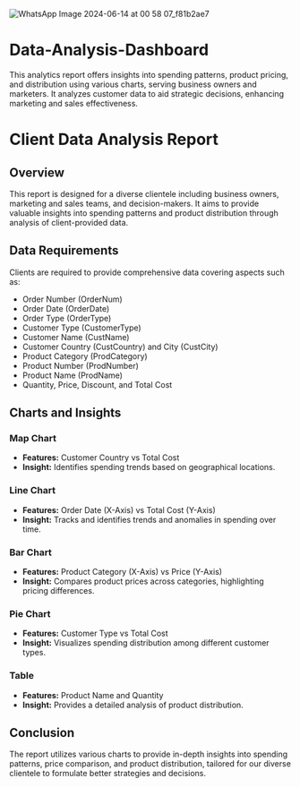 ![WhatsApp Image 2024-06-14 at 00 58 07_f81b2ae7](https://github.com/ArwaI1/Data-Analysis-Dashboard/assets/132764476/9c89b047-92c0-447e-bf3e-fa1844565635)

# Data-Analysis-Dashboard
This analytics report offers insights into spending patterns, product pricing, and distribution using various charts, serving business owners and marketers. It analyzes customer data to aid strategic decisions, enhancing marketing and sales effectiveness.
# Client Data Analysis Report

## Overview
This report is designed for a diverse clientele including business owners, marketing and sales teams, and decision-makers. It aims to provide valuable insights into spending patterns and product distribution through analysis of client-provided data.

## Data Requirements
Clients are required to provide comprehensive data covering aspects such as:
- Order Number (OrderNum)
- Order Date (OrderDate)
- Order Type (OrderType)
- Customer Type (CustomerType)
- Customer Name (CustName)
- Customer Country (CustCountry) and City (CustCity)
- Product Category (ProdCategory)
- Product Number (ProdNumber)
- Product Name (ProdName)
- Quantity, Price, Discount, and Total Cost

## Charts and Insights

### Map Chart
- **Features:** Customer Country vs Total Cost
- **Insight:** Identifies spending trends based on geographical locations.

### Line Chart
- **Features:** Order Date (X-Axis) vs Total Cost (Y-Axis)
- **Insight:** Tracks and identifies trends and anomalies in spending over time.

### Bar Chart
- **Features:** Product Category (X-Axis) vs Price (Y-Axis)
- **Insight:** Compares product prices across categories, highlighting pricing differences.

### Pie Chart
- **Features:** Customer Type vs Total Cost
- **Insight:** Visualizes spending distribution among different customer types.

### Table
- **Features:** Product Name and Quantity
- **Insight:** Provides a detailed analysis of product distribution.

## Conclusion
The report utilizes various charts to provide in-depth insights into spending patterns, price comparison, and product distribution, tailored for our diverse clientele to formulate better strategies and decisions.
